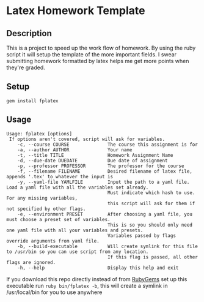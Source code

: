 # Latex Homework Template

## Description
This is a project to speed up the work flow of homework.
By using the ruby script it will setup the template of the more important fields.
I swear submitting homework formatted by latex helps me get more points when they're graded.

## Setup
`gem install fplatex`

## Usage
```
Usage: fplatex [options]
 If options aren't covered, script will ask for variables.
    -c, --course COURSE              The course this assignment is for
    -a, --author AUTHOR              Your name
    -t, --title TITLE                Homework Assignment Name
    -d, --due-date DUEDATE           Due date of assignment
    -p, --professor PROFESSOR        The professor for the course
    -f, --filename FILENAME          Desired filename of latex file, appends '.tex' to whatever the input is
    -y, --yaml-file YAMLFILE         Input the path to a yaml file. Load a yaml file with all the variables set already. 
                                     Must indicate which hash to use. For any missing variables,
                                     this script will ask for them if not specified by other flags.
    -e, --environment PRESET         After choosing a yaml file, you must choose a preset set of variables.
                                     This is so you should only need one yaml file with all your variables and presets.
                                     Variables passed by flags override arguments from yaml file.
    -b, --build-executable           Will create symlink for this file to /usr/bin so you can use script from any location.
                                     If this flag is passed, all other flags are ignored.
    -h, --help                       Display this help and exit
```

If you download this repo directly instead of from [RubyGems](https://rubygems.org/gems/fplatex) set up this executable run `ruby bin/fplatex -b`, this will create a symlink in /usr/local/bin for you to use anywhere
